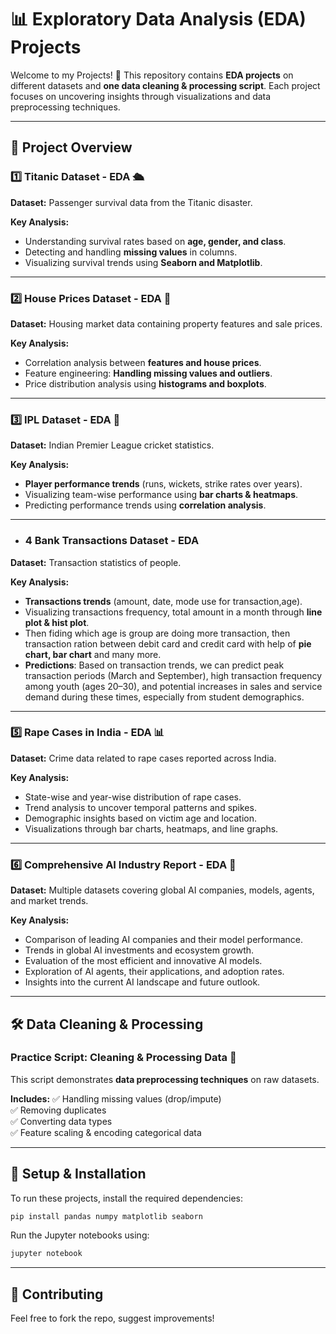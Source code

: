 # 📊 Exploratory Data Analysis (EDA)  Projects

Welcome to my Projects! 🚀 This repository contains **EDA projects** on different datasets and **one data cleaning & processing script**. Each project focuses on uncovering insights through visualizations and data preprocessing techniques.

---

## 📂 Project Overview

### 1️⃣ **Titanic Dataset - EDA** 🛳️
**Dataset:** Passenger survival data from the Titanic disaster.

**Key Analysis:**
- Understanding survival rates based on **age, gender, and class**.
- Detecting and handling **missing values** in columns.
- Visualizing survival trends using **Seaborn and Matplotlib**.



---

### 2️⃣ **House Prices Dataset - EDA** 🏡
**Dataset:** Housing market data containing property features and sale prices.

**Key Analysis:**
- Correlation analysis between **features and house prices**.
- Feature engineering: **Handling missing values and outliers**.
- Price distribution analysis using **histograms and boxplots**.



---

### 3️⃣ **IPL Dataset - EDA** 🏏
**Dataset:** Indian Premier League cricket statistics.

**Key Analysis:**
- **Player performance trends** (runs, wickets, strike rates over years).
- Visualizing team-wise performance using **bar charts & heatmaps**.
- Predicting performance trends using **correlation analysis**.



---

- ### 4 **Bank Transactions Dataset - EDA** 
**Dataset:** Transaction statistics of people.

**Key Analysis:**
- **Transactions trends** (amount, date, mode use for transaction,age).
- Visualizing transactions frequency, total amount in a month through **line plot & hist plot**.
- Then fiding which age is group are doing more transaction, then transaction ration between debit card and credit card with help of **pie chart, bar chart** and many more.
- **Predictions**: Based on transaction trends, we can predict peak transaction periods (March and September), high transaction frequency among youth (ages 20–30), and potential increases in sales and service demand during these times, especially from student demographics.


---
### 5️⃣ **Rape Cases in India - EDA** 📊
**Dataset:** Crime data related to rape cases reported across India.

**Key Analysis:**
- State-wise and year-wise distribution of rape cases.
- Trend analysis to uncover temporal patterns and spikes.
- Demographic insights based on victim age and location.
- Visualizations through bar charts, heatmaps, and line graphs.


---  
### 6️⃣ **Comprehensive AI Industry Report - EDA** 🤖
**Dataset:** Multiple datasets covering global AI companies, models, agents, and market trends.

**Key Analysis:**
- Comparison of leading AI companies and their model performance.
- Trends in global AI investments and ecosystem growth.
- Evaluation of the most efficient and innovative AI models.
- Exploration of AI agents, their applications, and adoption rates.
- Insights into the current AI landscape and future outlook.


---
## 🛠️ Data Cleaning & Processing
### **Practice Script: Cleaning & Processing Data** 🧹
This script demonstrates **data preprocessing techniques** on raw datasets.

**Includes:**
✅ Handling missing values (drop/impute)  
✅ Removing duplicates  
✅ Converting data types  
✅ Feature scaling & encoding categorical data  


---

## 🔧 Setup & Installation
To run these projects, install the required dependencies:
```bash
pip install pandas numpy matplotlib seaborn
```
Run the Jupyter notebooks using:
```bash
jupyter notebook
```

---

## 📢 Contributing
Feel free to fork the repo, suggest improvements!



